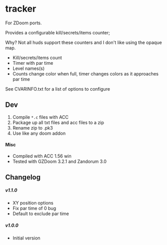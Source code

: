 tracker
=======
For ZDoom ports.

Provides a configurable kill/secrets/items counter;

Why? Not all huds support these counters and I don't like using the opaque map.

* Kill/secrets/items count
* Timer with par time
* Level names(s)
* Counts change color when full, timer changes colors as it approaches par time

See CVARINFO.txt for a list of options to configure

Dev
---
1. Compile `*.c` files with ACC
2. Package up all txt files and acc files to a zip
3. Rename zip to .pk3
4. Use like any doom addon

#### Misc
* Compiled with ACC 1.56 win
* Tested with GZDoom 3.2.1 and Zandorum 3.0

Changelog
---------
##### v1.1.0
* XY position options
* Fix par time of 0 bug
* Default to exclude par time

##### v1.0.0
* Initial version
